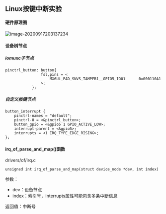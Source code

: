 ## Linux按键中断实验

#### 硬件原理图

![image-20200917203137234](C:\Users\admin\AppData\Roaming\Typora\typora-user-images\image-20200917203137234.png)

#### 设备树节点

##### iomuxc子节点

```
pinctrl_button: button{
				fsl,pins = <
					MX6UL_PAD_SNVS_TAMPER1__GPIO5_IO01      0x000110A1
				>;
			};
```

##### 自定义按键节点

```
button_interrupt {
    pinctrl-names = "default";
    pinctrl-0 = <&pinctrl_button>;
    button_gpio = <&gpio5 1 GPIO_ACTIVE_LOW>;
    interrupt-parent = <&gpio5>;
    interrupts = <1 IRQ_TYPE_EDGE_RISING>;
};
```



#### irq_of_parse_and_map()函数

drivers/of/irq.c

```
unsigned int irq_of_parse_and_map(struct device_node *dev, int index)
```

参数：

- dev：设备节点
- index：索引号，interrupts属性可能包含多条中断信息

返回值：中断号